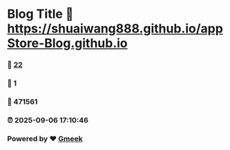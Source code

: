 # Blog Title :link: https://shuaiwang888.github.io/appStore-Blog.github.io 
### :page_facing_up: [22](https://shuaiwang888.github.io/appStore-Blog.github.io/tag.html) 
### :speech_balloon: 1 
### :hibiscus: 471561 
### :alarm_clock: 2025-09-06 17:10:46 
### Powered by :heart: [Gmeek](https://github.com/Meekdai/Gmeek)
